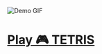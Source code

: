![Demo GIF](https://cdn.rawgit.com/ytiurin/tetris/master/demo.gif)

# [Play :video_game: TETRIS](//ytiurin.github.io/tetris)
